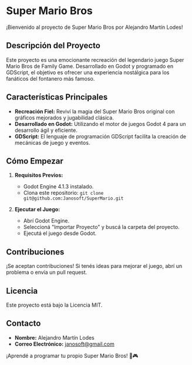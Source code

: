 # Super Mario Bros

¡Bienvenido al proyecto de Super Mario Bros por Alejandro Martín Lodes!

## Descripción del Proyecto
Este proyecto es una emocionante recreación del legendario juego Super Mario Bros de Family Game. Desarrollado en Godot y programado en GDScript, el objetivo es ofrecer una experiencia nostálgica para los fanáticos del fontanero más famoso.

## Características Principales
- **Recreación Fiel:** Reviví la magia del Super Mario Bros original con gráficos mejorados y jugabilidad clásica.
- **Desarrollado en Godot:** Utilizando el motor de juegos Godot 4 para un desarrollo ágil y eficiente.
- **GDScript:** El lenguaje de programación GDScript facilita la creación de mecánicas de juego y eventos.

## Cómo Empezar
1. **Requisitos Previos:**
   - Godot Engine 4.1.3 instalado.
   - Clona este repositorio: `git clone git@github.com:Janosoft/SuperMario.git`

2. **Ejecutar el Juego:**
   - Abrí Godot Engine.
   - Seleccioná "Importar Proyecto" y buscá la carpeta del proyecto.
   - Ejecutá el juego desde Godot.

## Contribuciones
¡Se aceptan contribuciones! Si tenés ideas para mejorar el juego, abrí un problema o envía un pull request.

## Licencia
Este proyecto está bajo la Licencia MIT.

## Contacto
- **Nombre:** Alejandro Martín Lodes
- **Correo Electrónico:** janosoft@gmail.com

¡Aprendé a programar tu propio Super Mario Bros! 🍄🎮

